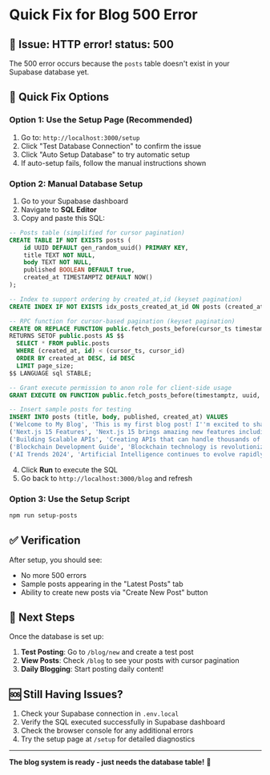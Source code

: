 # Quick Fix for Blog 500 Error

## 🚨 Issue: HTTP error! status: 500

The 500 error occurs because the `posts` table doesn't exist in your Supabase database yet.

## 🔧 Quick Fix Options

### Option 1: Use the Setup Page (Recommended)
1. Go to: `http://localhost:3000/setup`
2. Click "Test Database Connection" to confirm the issue
3. Click "Auto Setup Database" to try automatic setup
4. If auto-setup fails, follow the manual instructions shown

### Option 2: Manual Database Setup
1. Go to your Supabase dashboard
2. Navigate to **SQL Editor**
3. Copy and paste this SQL:

```sql
-- Posts table (simplified for cursor pagination)
CREATE TABLE IF NOT EXISTS posts (
    id UUID DEFAULT gen_random_uuid() PRIMARY KEY,
    title TEXT NOT NULL,
    body TEXT NOT NULL,
    published BOOLEAN DEFAULT true,
    created_at TIMESTAMPTZ DEFAULT NOW()
);

-- Index to support ordering by created_at,id (keyset pagination)
CREATE INDEX IF NOT EXISTS idx_posts_created_at_id ON posts (created_at DESC, id DESC);

-- RPC function for cursor-based pagination (keyset pagination)
CREATE OR REPLACE FUNCTION public.fetch_posts_before(cursor_ts timestamptz, cursor_id uuid, page_size int)
RETURNS SETOF public.posts AS $$
  SELECT * FROM public.posts
  WHERE (created_at, id) < (cursor_ts, cursor_id)
  ORDER BY created_at DESC, id DESC
  LIMIT page_size;
$$ LANGUAGE sql STABLE;

-- Grant execute permission to anon role for client-side usage
GRANT EXECUTE ON FUNCTION public.fetch_posts_before(timestamptz, uuid, int) TO anon;

-- Insert sample posts for testing
INSERT INTO posts (title, body, published, created_at) VALUES
('Welcome to My Blog', 'This is my first blog post! I''m excited to share my thoughts on web development, blockchain, and AI technologies. Stay tuned for more content!', true, NOW() - INTERVAL '1 hour'),
('Next.js 15 Features', 'Next.js 15 brings amazing new features including improved performance, better developer experience, and enhanced security. Let me walk you through the key updates.', true, NOW() - INTERVAL '2 hours'),
('Building Scalable APIs', 'Creating APIs that can handle thousands of requests requires careful planning. Here are the best practices for robust and scalable API development.', true, NOW() - INTERVAL '3 hours'),
('Blockchain Development Guide', 'Blockchain technology is revolutionizing digital transactions. This comprehensive guide covers the fundamentals of blockchain and smart contract development.', true, NOW() - INTERVAL '4 hours'),
('AI Trends 2024', 'Artificial Intelligence continues to evolve rapidly. Let''s explore the most significant trends shaping the AI landscape this year.', true, NOW() - INTERVAL '5 hours');
```

4. Click **Run** to execute the SQL
5. Go back to `http://localhost:3000/blog` and refresh

### Option 3: Use the Setup Script
```bash
npm run setup-posts
```

## ✅ Verification

After setup, you should see:
- No more 500 errors
- Sample posts appearing in the "Latest Posts" tab
- Ability to create new posts via "Create New Post" button

## 🎯 Next Steps

Once the database is set up:
1. **Test Posting**: Go to `/blog/new` and create a test post
2. **View Posts**: Check `/blog` to see your posts with cursor pagination
3. **Daily Blogging**: Start posting daily content!

## 🆘 Still Having Issues?

1. Check your Supabase connection in `.env.local`
2. Verify the SQL executed successfully in Supabase dashboard
3. Check the browser console for any additional errors
4. Try the setup page at `/setup` for detailed diagnostics

---

**The blog system is ready - just needs the database table!** 🚀
